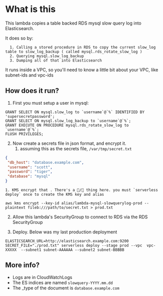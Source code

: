 # What is this
This lambda copies a table backed RDS mysql slow query log into Elasticsearch.

It does so by:

      1. Calling a stored procedure in RDS to copy the current slow_log table to slow_log_backup ( called mysql.rds_rotate_slow_log )
      2. Querying mysql.slow_log_backup
      3. Dumping all of that into Elasticsearch

It runs inside a VPC, so you'll need to know a little bit about your VPC, like subnet-ids and vpc-ids 

## How does it run? 
1. First you must setup a user in mysql:

```
GRANT SELECT ON mysql.slow_log to `username`@`%` IDENTIFIED BY 'supersecretpassword'; 
GRANT SELECT ON mysql.slow_log_backup to `username`@`%`;
GRANT EXECUTE ON PROCEDURE mysql.rds_rotate_slow_log to `username`@`%`;
FLUSH PRIVILEGES;
```

2. Now create a secrets file in json format, and encrypt it.
    1. assuming this as the secrets file, `/var/tmp/secret.txt`

```json
{
 "db_host": "database.example.com",
 "username": "scott",
 "password": "tiger",
 "database": "mysql"
}
```

    1. KMS encrypt that . There's a 🐔/🥚 thing here. you must `serverless deploy` once to create the KMS key and alias

```
aws kms encrypt --key-id alias/lambda-mysql-slowquerylog-prod --plaintext fileb:///path/to/secret.txt > prod.txt
```


2. Allow this lambda's SecurityGroup to connect to RDS via the RDS SecurityGroup

3. Deploy. Below was my last production deployment
   
```
ELASTICSEARCH_URL=http://elasticsearch.example.com:9200  SECRET_FILE="./prod.txt" serverless deploy --stage prod --vpc  vpc-XXXXX  --subnet1 subnet-AAAAAA --subnet2 subnet-BBBBB
```

## More info?
* Logs are in CloudWatchLogs
* The ES indices are named `slowquery-YYYY.mm.dd`
* The _type of the document is `database.example.com`
